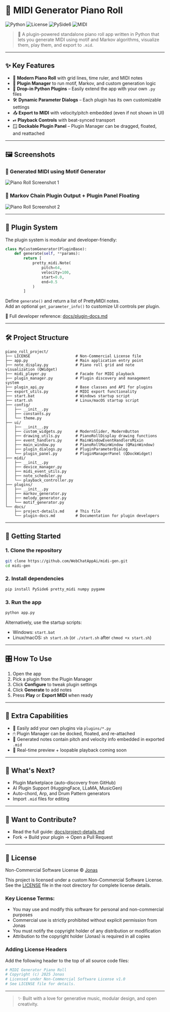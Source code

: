 # 🎹 MIDI Generator Piano Roll

![Python](https://img.shields.io/badge/Python-3.8%2B-blue?style=flat-square)
![License](https://img.shields.io/badge/License-Non--Commercial-red?style=flat-square)
![PySide6](https://img.shields.io/badge/GUI-PySide6-green?style=flat-square)
![MIDI](https://img.shields.io/badge/MIDI-pretty__midi-orange?style=flat-square)

> 🎼 A plugin-powered standalone piano roll app written in Python that lets you generate MIDI using motif and Markov algorithms, visualize them, play them, and export to `.mid`.

---

## ✨ Key Features

- 🎹 **Modern Piano Roll** with grid lines, time ruler, and MIDI notes  
- 🧩 **Plugin Manager** to run motif, Markov, and custom generation logic  
- 🔌 **Drop-in Python Plugins** – Easily extend the app with your own `.py` files  
- 🛠️ **Dynamic Parameter Dialogs** – Each plugin has its own customizable settings  
- 📤 **Export to MIDI** with velocity/pitch embedded (even if not shown in UI)  
- ⏯ **Playback Controls** with beat-synced transport  
- 🪟 **Dockable Plugin Panel** – Plugin Manager can be dragged, floated, and reattached  

---

## 🖼️ Screenshots

### 🎼 Generated MIDI using Motif Generator  
![Piano Roll Screenshot 1](./image1.png)

### 🧠 Markov Chain Plugin Output + Plugin Panel Floating  
![Piano Roll Screenshot 2](./image2.png)

---

## 🧩 Plugin System

The plugin system is modular and developer-friendly:

```python
class MyCustomGenerator(PluginBase):
    def generate(self, **params):
        return [
            pretty_midi.Note(
                pitch=64,
                velocity=100,
                start=0.0,
                end=0.5
            )
        ]
```

Define `generate()` and return a list of PrettyMIDI notes.  
Add an optional `get_parameter_info()` to customize UI controls per plugin.

📖 Full developer reference: [docs/plugin-docs.md](./docs/plugin-docs.md)

---

## 🛠️ Project Structure

```
piano_roll_project/
├── LICENSE                    # Non-Commercial License file
├── app.py                     # Main application entry point
├── note_display.py            # Piano roll grid and note visualization (QWidget)
├── midi_player.py             # Facade for MIDI playback
├── plugin_manager.py          # Plugin discovery and management system
├── plugin_api.py              # Base classes and API for plugins
├── export_utils.py            # MIDI export functionality
├── start.bat                  # Windows startup script
├── start.sh                   # Linux/macOS startup script
├── config/
│   ├── __init__.py
│   ├── constants.py
│   └── theme.py
├── ui/
│   ├── __init__.py
│   ├── custom_widgets.py      # ModernSlider, ModernButton
│   ├── drawing_utils.py       # PianoRollDisplay drawing functions
│   ├── event_handlers.py      # MainWindowEventHandlersMixin
│   ├── main_window.py         # PianoRollMainWindow (QMainWindow)
│   ├── plugin_dialogs.py      # PluginParameterDialog
│   └── plugin_panel.py        # PluginManagerPanel (QDockWidget)
├── midi/
│   ├── __init__.py
│   ├── device_manager.py
│   ├── midi_event_utils.py
│   ├── note_scheduler.py
│   └── playback_controller.py
├── plugins/
│   ├── __init__.py
│   ├── markov_generator.py
│   ├── melody_generator.py
│   └── motif_generator.py
└── docs/
    ├── project-details.md     # This file
    └── plugin-docs.md         # Documentation for plugin developers
```

---

## 🚀 Getting Started

### 1. Clone the repository

```bash
git clone https://github.com/WebChatAppAi/midi-gen.git
cd midi-gen
```

### 2. Install dependencies

```bash
pip install PySide6 pretty_midi numpy pygame
```

### 3. Run the app

```bash
python app.py
```
Alternatively, use the startup scripts:
- Windows: `start.bat`
- Linux/macOS: `sh start.sh` (or `./start.sh` after `chmod +x start.sh`)

---

## 🎛 How To Use

1. Open the app  
2. Pick a plugin from the Plugin Manager  
3. Click **Configure** to tweak plugin settings  
4. Click **Generate** to add notes  
5. Press **Play** or **Export MIDI** when ready  

---

## 💎 Extra Capabilities

- 🧩 Easily add your own plugins via `plugins/*.py`  
- 🖱 Plugin Manager can be docked, floated, and re-attached  
- 🎼 Generated notes contain pitch and velocity info embedded in exported `.mid`  
- 🔄 Real-time preview + loopable playback coming soon  

---

## 🌟 What's Next?

- Plugin Marketplace (auto-discovery from GitHub)  
- AI Plugin Support (HuggingFace, LLaMA, MusicGen)  
- Auto-chord, Arp, and Drum Pattern generators  
- Import `.mid` files for editing  

---

## 🧠 Want to Contribute?

- Read the full guide: [docs/project-details.md](./docs/project-details.md)  
- Fork → Build your plugin → Open a Pull Request  

---

## 📄 License

Non-Commercial Software License © [Jonas](https://github.com/WebChatAppAi)

This project is licensed under a custom Non-Commercial Software License. See the [LICENSE](LICENSE) file in the root directory for complete license details.

### Key License Terms:
- You may use and modify this software for personal and non-commercial purposes
- Commercial use is strictly prohibited without explicit permission from Jonas
- You must notify the copyright holder of any distribution or modification
- Attribution to the copyright holder (Jonas) is required in all copies

### Adding License Headers

Add the following header to the top of all source code files:

```python
# MIDI Generator Piano Roll
# Copyright (c) 2025 Jonas
# Licensed under Non-Commercial Software License v1.0
# See LICENSE file for details.
```

---

> ✨ Built with a love for generative music, modular design, and open creativity.
